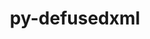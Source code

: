 ---
title: "py-defusedxml"
layout: cache
categories: [package, develop]
meta: {"compilers": ["none"], "num_specs": 32, "num_specs_by_stack": {"data-vis-sdk": 11, "e4s": 10, "e4s-neoverse-v2": 11, "root": 32}, "oss": ["ubuntu20.04", "ubuntu22.04"], "platforms": ["linux"], "stacks": ["data-vis-sdk", "e4s", "e4s-neoverse-v2", "root"], "targets": ["neoverse_v2", "x86_64_v3"], "versions": ["0.7.1"]}
spec_details: [{"compiler": "none", "hash": "2gmcct626k6m42o2c4ycrutndnudu5rg", "os": "ubuntu20.04", "platform": "linux", "size": "-", "stacks": ["data-vis-sdk", "root"], "target": "x86_64_v3", "variants": ["build_system=python_pip"], "versions": ["0.7.1"]}, {"compiler": "none", "hash": "3kxj67pkxvtopaosj66tavxcthcpo4a6", "os": "ubuntu22.04", "platform": "linux", "size": "-", "stacks": ["e4s-neoverse-v2", "root"], "target": "neoverse_v2", "variants": ["build_system=python_pip"], "versions": ["0.7.1"]}, {"compiler": "none", "hash": "4wdg7l2r64divye6dawybnean6r5sod4", "os": "ubuntu22.04", "platform": "linux", "size": "-", "stacks": ["e4s-neoverse-v2", "root"], "target": "neoverse_v2", "variants": ["build_system=python_pip"], "versions": ["0.7.1"]}, {"compiler": "none", "hash": "5wqlc7batqaxej62mm5ostsmh4mkpxvc", "os": "ubuntu22.04", "platform": "linux", "size": "-", "stacks": ["e4s", "root"], "target": "x86_64_v3", "variants": ["build_system=python_pip"], "versions": ["0.7.1"]}, {"compiler": "none", "hash": "7hzax3x4shtvwcdeouc7sex6eqqqpmcy", "os": "ubuntu20.04", "platform": "linux", "size": "-", "stacks": ["data-vis-sdk", "root"], "target": "x86_64_v3", "variants": ["build_system=python_pip"], "versions": ["0.7.1"]}, {"compiler": "none", "hash": "ahoias2tn4f6svnvk3avqlyddlazufv4", "os": "ubuntu20.04", "platform": "linux", "size": "-", "stacks": ["data-vis-sdk", "root"], "target": "x86_64_v3", "variants": ["build_system=python_pip"], "versions": ["0.7.1"]}, {"compiler": "none", "hash": "c72mqtyzf6k2uxwvnofd4azaohvod2dq", "os": "ubuntu22.04", "platform": "linux", "size": "-", "stacks": ["e4s", "root"], "target": "x86_64_v3", "variants": ["build_system=python_pip"], "versions": ["0.7.1"]}, {"compiler": "none", "hash": "cfyjumxxqbsxwxugob6d7inqxh5wcnre", "os": "ubuntu20.04", "platform": "linux", "size": "-", "stacks": ["data-vis-sdk", "root"], "target": "x86_64_v3", "variants": ["build_system=python_pip"], "versions": ["0.7.1"]}, {"compiler": "none", "hash": "cnciltkgs6xt3wapvupgdcq7m6iltywt", "os": "ubuntu20.04", "platform": "linux", "size": "-", "stacks": ["data-vis-sdk", "root"], "target": "x86_64_v3", "variants": ["build_system=python_pip"], "versions": ["0.7.1"]}, {"compiler": "none", "hash": "fpjw3fibfmemp6zoou4wiwsivgvkbgq3", "os": "ubuntu22.04", "platform": "linux", "size": "-", "stacks": ["e4s-neoverse-v2", "root"], "target": "neoverse_v2", "variants": ["build_system=python_pip"], "versions": ["0.7.1"]}, {"compiler": "none", "hash": "g646arf6scxg47xzn7awmk7ttpi6k4vh", "os": "ubuntu22.04", "platform": "linux", "size": "-", "stacks": ["e4s", "root"], "target": "x86_64_v3", "variants": ["build_system=python_pip"], "versions": ["0.7.1"]}, {"compiler": "none", "hash": "ie7lkknaltp3w2bt7n7lywqsqgk5h2cl", "os": "ubuntu22.04", "platform": "linux", "size": "-", "stacks": ["e4s", "root"], "target": "x86_64_v3", "variants": ["build_system=python_pip"], "versions": ["0.7.1"]}, {"compiler": "none", "hash": "j5onmfmxkvthpxjs6zitxex7arhnct7p", "os": "ubuntu20.04", "platform": "linux", "size": "-", "stacks": ["data-vis-sdk", "root"], "target": "x86_64_v3", "variants": ["build_system=python_pip"], "versions": ["0.7.1"]}, {"compiler": "none", "hash": "jhcxjnu3a477vkmfoqmpquueezzw5z27", "os": "ubuntu20.04", "platform": "linux", "size": "-", "stacks": ["data-vis-sdk", "root"], "target": "x86_64_v3", "variants": ["build_system=python_pip"], "versions": ["0.7.1"]}, {"compiler": "none", "hash": "k6z4xbhizoovrwov6risjbjobcrlb2au", "os": "ubuntu22.04", "platform": "linux", "size": "-", "stacks": ["e4s", "root"], "target": "x86_64_v3", "variants": ["build_system=python_pip"], "versions": ["0.7.1"]}, {"compiler": "none", "hash": "klpebrh3vidgqmlmuklwff2mtbpkfu5e", "os": "ubuntu22.04", "platform": "linux", "size": "-", "stacks": ["e4s", "root"], "target": "x86_64_v3", "variants": ["build_system=python_pip"], "versions": ["0.7.1"]}, {"compiler": "none", "hash": "nm62e6t2thqzfmkkrpjzvsqp7op4lco4", "os": "ubuntu22.04", "platform": "linux", "size": "-", "stacks": ["e4s", "root"], "target": "x86_64_v3", "variants": ["build_system=python_pip"], "versions": ["0.7.1"]}, {"compiler": "none", "hash": "oizzd6a2gh6cfoliqm4tbz5wy7gy6lnk", "os": "ubuntu20.04", "platform": "linux", "size": "-", "stacks": ["data-vis-sdk", "root"], "target": "x86_64_v3", "variants": ["build_system=python_pip"], "versions": ["0.7.1"]}, {"compiler": "none", "hash": "pii7nbzjqjjrz5dtonp6eb6vv3dubkx3", "os": "ubuntu20.04", "platform": "linux", "size": "-", "stacks": ["data-vis-sdk", "root"], "target": "x86_64_v3", "variants": ["build_system=python_pip"], "versions": ["0.7.1"]}, {"compiler": "none", "hash": "pwgquwiojvhlijwuemxoaira3kzs76fv", "os": "ubuntu22.04", "platform": "linux", "size": "-", "stacks": ["e4s-neoverse-v2", "root"], "target": "neoverse_v2", "variants": ["build_system=python_pip"], "versions": ["0.7.1"]}, {"compiler": "none", "hash": "qmlod4mt6pfuokgxo24vf3wj5yaia3kv", "os": "ubuntu22.04", "platform": "linux", "size": "-", "stacks": ["e4s-neoverse-v2", "root"], "target": "neoverse_v2", "variants": ["build_system=python_pip"], "versions": ["0.7.1"]}, {"compiler": "none", "hash": "qwmprkvvhd76kn2zzpc2dmb5f4eiodbr", "os": "ubuntu22.04", "platform": "linux", "size": "-", "stacks": ["e4s-neoverse-v2", "root"], "target": "neoverse_v2", "variants": ["build_system=python_pip"], "versions": ["0.7.1"]}, {"compiler": "none", "hash": "rhaz5yxgcqlvgozahb7m2zgslrohncjs", "os": "ubuntu22.04", "platform": "linux", "size": "-", "stacks": ["e4s-neoverse-v2", "root"], "target": "neoverse_v2", "variants": ["build_system=python_pip"], "versions": ["0.7.1"]}, {"compiler": "none", "hash": "rsejfl6uyfc5zzcts47vlbf54hwjxlg5", "os": "ubuntu20.04", "platform": "linux", "size": "-", "stacks": ["data-vis-sdk", "root"], "target": "x86_64_v3", "variants": ["build_system=python_pip"], "versions": ["0.7.1"]}, {"compiler": "none", "hash": "rtrnkl5vewli7shwkoylwxbgmmr4lyjx", "os": "ubuntu22.04", "platform": "linux", "size": "-", "stacks": ["e4s-neoverse-v2", "root"], "target": "neoverse_v2", "variants": ["build_system=python_pip"], "versions": ["0.7.1"]}, {"compiler": "none", "hash": "rycbjzy5my42sm7ephmlm5wvhaqqgq4b", "os": "ubuntu20.04", "platform": "linux", "size": "-", "stacks": ["data-vis-sdk", "root"], "target": "x86_64_v3", "variants": ["build_system=python_pip"], "versions": ["0.7.1"]}, {"compiler": "none", "hash": "rydtx6gu6pqhrp4rmrugk5ryy7outc4w", "os": "ubuntu22.04", "platform": "linux", "size": "-", "stacks": ["e4s", "root"], "target": "x86_64_v3", "variants": ["build_system=python_pip"], "versions": ["0.7.1"]}, {"compiler": "none", "hash": "rzm7n3xwnua5z7475tjoez6gv2qifu3i", "os": "ubuntu22.04", "platform": "linux", "size": "-", "stacks": ["e4s-neoverse-v2", "root"], "target": "neoverse_v2", "variants": ["build_system=python_pip"], "versions": ["0.7.1"]}, {"compiler": "none", "hash": "tzwllhsdofe46ewgkmv3y5b4lcdaueow", "os": "ubuntu22.04", "platform": "linux", "size": "-", "stacks": ["e4s", "root"], "target": "x86_64_v3", "variants": ["build_system=python_pip"], "versions": ["0.7.1"]}, {"compiler": "none", "hash": "uctio4pnkugasbgpxy24yuv5vimxwzt6", "os": "ubuntu22.04", "platform": "linux", "size": "-", "stacks": ["e4s-neoverse-v2", "root"], "target": "neoverse_v2", "variants": ["build_system=python_pip"], "versions": ["0.7.1"]}, {"compiler": "none", "hash": "vwifmx35uop3iklb65lxhmztd2ndfyxg", "os": "ubuntu22.04", "platform": "linux", "size": "-", "stacks": ["e4s-neoverse-v2", "root"], "target": "neoverse_v2", "variants": ["build_system=python_pip"], "versions": ["0.7.1"]}, {"compiler": "none", "hash": "wjrev6j2vr2sb2vke5sqd6uxsihn5szm", "os": "ubuntu22.04", "platform": "linux", "size": "-", "stacks": ["e4s", "root"], "target": "x86_64_v3", "variants": ["build_system=python_pip"], "versions": ["0.7.1"]}]
---